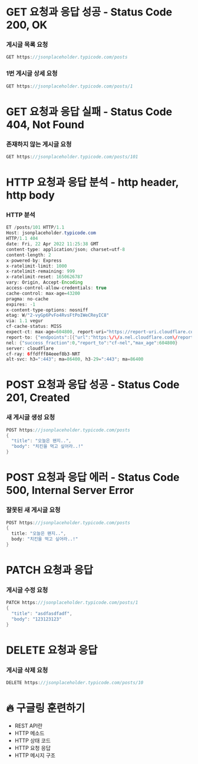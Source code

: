 # GET 요청과 응답 성공 - Status Code 200, OK

### **게시글 목록 요청**

```java
GET https://jsonplaceholder.typicode.com/posts
```

### **1번 게시글 상세 요청**

```java
GET https://jsonplaceholder.typicode.com/posts/1
```

# GET 요청과 응답 실패 - Status Code 404, Not Found

### **존재하지 않는 게시글 요청**

```java
GET https://jsonplaceholder.typicode.com/posts/101
```

# HTTP 요청과 응답 분석 - http header, http body

### **HTTP 분석**

```java
ET /posts/101 HTTP/1.1
Host: jsonplaceholder.typicode.com
HTTP/1.1 404
date: Fri, 22 Apr 2022 11:25:38 GMT
content-type: application/json; charset=utf-8
content-length: 2
x-powered-by: Express
x-ratelimit-limit: 1000
x-ratelimit-remaining: 999
x-ratelimit-reset: 1650626787
vary: Origin, Accept-Encoding
access-control-allow-credentials: true
cache-control: max-age=43200
pragma: no-cache
expires: -1
x-content-type-options: nosniff
etag: W/"2-vyGp6PvFo4RvsFtPoIWeCReyIC8"
via: 1.1 vegur
cf-cache-status: MISS
expect-ct: max-age=604800, report-uri="https://report-uri.cloudflare.com/cdn-cgi/beacon/expect-ct"
report-to: {"endpoints":[{"url":"https:\/\/a.nel.cloudflare.com\/report\/v3?s=nlSvnyRvizeJezp%2FuamEsuKMfkjcfbL39VakxznvU4QQLvaegKBiiRr8z7OYpPraCD5PS3Uk2HG3ZpOTH96SXXWHCDQimXIpds41kOTNjxsxzEnWzo0F3Y6F5Ltc4sD%2FLZyNb5l7m9rM%2F27DbjTn"}],"group":"cf-nel","max_age":604800}
nel: {"success_fraction":0,"report_to":"cf-nel","max_age":604800}
server: cloudflare
cf-ray: 6ffdfff84eeef8b3-NRT
alt-svc: h3=":443"; ma=86400, h3-29=":443"; ma=86400
```

# POST 요청과 응답 성공 - Status Code 201, Created

### **새 게시글 생성 요청**

```java
POST https://jsonplaceholder.typicode.com/posts
{
  "title": "오늘은 왠지..",
  "body": "치킨을 먹고 싶어라..!"
}
```

# POST 요청과 응답 에러 - Status Code 500, Internal Server Error

### **잘못된 새 게시글 요청**

```java
POST https://jsonplaceholder.typicode.com/posts
{
  title: "오늘은 왠지..",
  body: "치킨을 먹고 싶어라..!"
}
```

# PATCH 요청과 응답

### **게시글 수정 요청**

```java
PATCH https://jsonplaceholder.typicode.com/posts/1
{
  "title": "asdfasdfadf",
  "body": "123123123"
}
```

# DELETE 요청과 응답

### **게시글 삭제 요청**

```jsx
DELETE https://jsonplaceholder.typicode.com/posts/10
```

# 🔥 구글링 훈련하기

- REST API란
- HTTP 메소드
- HTTP 상태 코드
- HTTP 요청 응답
- HTTP 메시지 구조

